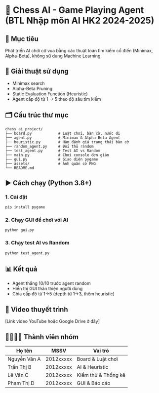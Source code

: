 # 🤖 Chess AI - Game Playing Agent (BTL Nhập môn AI HK2 2024-2025)

## 🎯 Mục tiêu
Phát triển AI chơi cờ vua bằng các thuật toán tìm kiếm cổ điển (Minimax, Alpha-Beta), không sử dụng Machine Learning.

## 🧠 Giải thuật sử dụng
- Minimax search
- Alpha-Beta Pruning
- Static Evaluation Function (Heuristic)
- Agent cấp độ từ 1 → 5 theo độ sâu tìm kiếm

## 🗂️ Cấu trúc thư mục
```
chess_ai_project/
├── board.py            # Luật chơi, bàn cờ, nước đi
├── agent.py            # Minimax & Alpha-Beta Agent
├── heuristic.py        # Hàm đánh giá trạng thái bàn cờ
├── random_agent.py     # Đối thủ random
├── test_agent.py       # Test AI vs Random
├── main.py             # Chơi console đơn giản
├── gui.py              # Giao diện pygame
├── assets/             # Ảnh quân cờ PNG
└── README.md
```

## ▶️ Cách chạy (Python 3.8+)
### 1. Cài đặt
```bash
pip install pygame
```

### 2. Chạy GUI để chơi với AI
```bash
python gui.py
```

### 3. Chạy test AI vs Random
```bash
python test_agent.py
```

## 📊 Kết quả
- Agent thắng 10/10 trước agent random
- Hiển thị GUI thân thiện người dùng
- Chia cấp độ từ 1→5 (depth từ 1→3, thêm heuristic)

## 🎥 Video thuyết trình
[Link video YouTube hoặc Google Drive ở đây]

## 👨‍👩‍👧‍👦 Thành viên nhóm
| Họ tên | MSSV | Vai trò |
|--------|------|--------|
| Nguyễn Văn A | 2012xxxxx | Board & Luật chơi |
| Trần Thị B | 2012xxxxx | AI & Heuristic |
| Lê Văn C | 2012xxxxx | Kiểm thử & Thống kê |
| Phạm Thị D | 2012xxxxx | GUI & Báo cáo |
